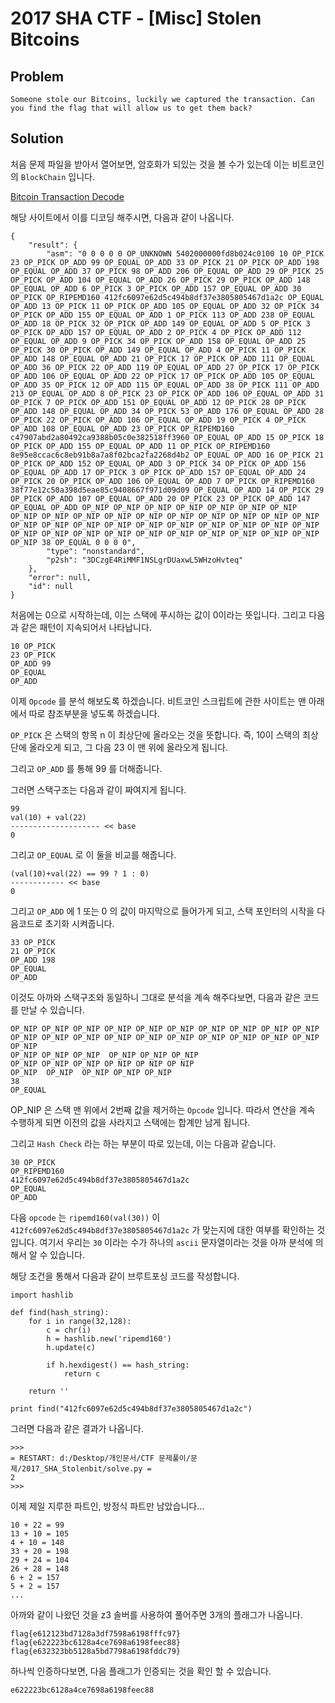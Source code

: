 # 2017 SHA CTF - [Misc] Stolen Bitcoins
## Problem
```
Someone stole our Bitcoins, luckily we captured the transaction. Can you find the flag that will allow us to get them back?
```
## Solution
처음 문제 파일을 받아서 열어보면, 암호화가 되있는 것을 볼 수가 있는데 이는 비트코인의 `BlockChain` 입니다. 

[Bitcoin Transaction Decode](https://chainquery.com/bitcoin-api/decodescript)

해당 사이트에서 이를 디코딩 해주시면, 다음과 같이 나옵니다.
```
{
	"result": {
		"asm": "0 0 0 0 0 OP_UNKNOWN 5402000000fd8b024c0100 10 OP_PICK 23 OP_PICK OP_ADD 99 OP_EQUAL OP_ADD 33 OP_PICK 21 OP_PICK OP_ADD 198 OP_EQUAL OP_ADD 37 OP_PICK 98 OP_ADD 206 OP_EQUAL OP_ADD 29 OP_PICK 25 OP_PICK OP_ADD 104 OP_EQUAL OP_ADD 26 OP_PICK 29 OP_PICK OP_ADD 148 OP_EQUAL OP_ADD 6 OP_PICK 3 OP_PICK OP_ADD 157 OP_EQUAL OP_ADD 30 OP_PICK OP_RIPEMD160 412fc6097e62d5c494b8df37e3805805467d1a2c OP_EQUAL OP_ADD 13 OP_PICK 11 OP_PICK OP_ADD 105 OP_EQUAL OP_ADD 32 OP_PICK 34 OP_PICK OP_ADD 155 OP_EQUAL OP_ADD 1 OP_PICK 113 OP_ADD 238 OP_EQUAL OP_ADD 18 OP_PICK 32 OP_PICK OP_ADD 149 OP_EQUAL OP_ADD 5 OP_PICK 3 OP_PICK OP_ADD 157 OP_EQUAL OP_ADD 2 OP_PICK 4 OP_PICK OP_ADD 112 OP_EQUAL OP_ADD 9 OP_PICK 34 OP_PICK OP_ADD 158 OP_EQUAL OP_ADD 25 OP_PICK 30 OP_PICK OP_ADD 149 OP_EQUAL OP_ADD 4 OP_PICK 11 OP_PICK OP_ADD 148 OP_EQUAL OP_ADD 21 OP_PICK 17 OP_PICK OP_ADD 111 OP_EQUAL OP_ADD 36 OP_PICK 22 OP_ADD 119 OP_EQUAL OP_ADD 27 OP_PICK 17 OP_PICK OP_ADD 106 OP_EQUAL OP_ADD 22 OP_PICK 17 OP_PICK OP_ADD 105 OP_EQUAL OP_ADD 35 OP_PICK 12 OP_ADD 115 OP_EQUAL OP_ADD 38 OP_PICK 111 OP_ADD 213 OP_EQUAL OP_ADD 8 OP_PICK 23 OP_PICK OP_ADD 106 OP_EQUAL OP_ADD 31 OP_PICK 7 OP_PICK OP_ADD 151 OP_EQUAL OP_ADD 12 OP_PICK 28 OP_PICK OP_ADD 148 OP_EQUAL OP_ADD 34 OP_PICK 53 OP_ADD 176 OP_EQUAL OP_ADD 28 OP_PICK 22 OP_PICK OP_ADD 106 OP_EQUAL OP_ADD 19 OP_PICK 4 OP_PICK OP_ADD 108 OP_EQUAL OP_ADD 23 OP_PICK OP_RIPEMD160 c47907abd2a80492ca9388b05c0e382518ff3960 OP_EQUAL OP_ADD 15 OP_PICK 18 OP_PICK OP_ADD 155 OP_EQUAL OP_ADD 11 OP_PICK OP_RIPEMD160 8e95e8ccac6c8eb91b8a7a8f02bca2fa2268d4b2 OP_EQUAL OP_ADD 16 OP_PICK 21 OP_PICK OP_ADD 152 OP_EQUAL OP_ADD 3 OP_PICK 34 OP_PICK OP_ADD 156 OP_EQUAL OP_ADD 17 OP_PICK 3 OP_PICK OP_ADD 157 OP_EQUAL OP_ADD 24 OP_PICK 20 OP_PICK OP_ADD 106 OP_EQUAL OP_ADD 7 OP_PICK OP_RIPEMD160 38f77e12c50a398d5eae85c9408667f971d09d09 OP_EQUAL OP_ADD 14 OP_PICK 29 OP_PICK OP_ADD 107 OP_EQUAL OP_ADD 20 OP_PICK 23 OP_PICK OP_ADD 147 OP_EQUAL OP_ADD OP_NIP OP_NIP OP_NIP OP_NIP OP_NIP OP_NIP OP_NIP OP_NIP OP_NIP OP_NIP OP_NIP OP_NIP OP_NIP OP_NIP OP_NIP OP_NIP OP_NIP OP_NIP OP_NIP OP_NIP OP_NIP OP_NIP OP_NIP OP_NIP OP_NIP OP_NIP OP_NIP OP_NIP OP_NIP OP_NIP OP_NIP OP_NIP OP_NIP OP_NIP OP_NIP OP_NIP OP_NIP OP_NIP 38 OP_EQUAL 0 0 0 0",
		"type": "nonstandard",
		"p2sh": "3DCzgE4RiMMF1NSLgrDUaxwL5WHzoHvteq"
	},
	"error": null,
	"id": null
}
```

처음에는 0으로 시작하는데, 이는 스택에 푸시하는 값이 0이라는 뜻입니다.
그리고 다음과 같은 패턴이 지속되어서 나타납니다.

```
10 OP_PICK
23 OP_PICK
OP_ADD 99
OP_EQUAL
OP_ADD
```

이제 `Opcode` 를 분석 해보도록 하겠습니다.
비트코인 스크립트에 관한 사이트는 맨 아래에서 따로 참조부분을 넣도록 하겠습니다.

`OP_PICK` 은 스택의 항목 n 이 최상단에 올라오는 것을 뜻합니다. 즉, 10이 스택의 최상단에 올라오게 되고, 그 다음 23 이 맨 위에 올라오게 됩니다.

그리고 `OP_ADD` 를 통해 99 를 더해줍니다.


그러면 스택구조는 다음과 같이 짜여지게 됩니다.

```
99
val(10) + val(22)
-------------------- << base
0
```

그리고 `OP_EQUAL` 로 이 둘을 비교를 해줍니다.

```
(val(10)+val(22) == 99 ? 1 : 0)
------------ << base
0
```

그리고 `OP_ADD` 에 1 또는 0 의 값이 마지막으로 들어가게 되고, 스택 포인터의 시작을 다음코드로 초기화 시켜줍니다.

```
33 OP_PICK
21 OP_PICK
OP_ADD 198
OP_EQUAL
OP_ADD
```

이것도 아까와 스택구조와 동일하니 그대로 분석을 계속 해주다보면, 다음과 같은 코드를 만날 수 있습니다.

```
OP_NIP OP_NIP OP_NIP OP_NIP OP_NIP OP_NIP OP_NIP OP_NIP OP_NIP OP_NIP OP_NIP OP_NIP OP_NIP OP_NIP OP_NIP OP_NIP OP_NIP OP_NIP OP_NIP OP_NIP OP_NIP
OP_NIP OP_NIP OP_NIP  OP_NIP OP_NIP OP_NIP
OP_NIP OP_NIP OP_NIP OP NIP OP NIP OP NIP
OP_NIP  OP_NIP  OP_NIP OP_NIP OP_NIP 
38
OP_EQUAL
```

OP_NIP 은 스택 맨 위에서 2번째 값을 제거하는 `Opcode` 입니다. 따라서 연산을 계속 수행하게 되면 이전의 값을 사라지고 스택에는 합계만 남게 됩니다.

그리고 `Hash Check` 라는 하는 부분이 따로 있는데, 이는 다음과 같습니다.

```
30 OP_PICK 
OP_RIPEMD160 
412fc6097e62d5c494b8df37e3805805467d1a2c 
OP_EQUAL 
OP_ADD 
```

다음 `opcode` 는 `ripemd160(val(30))` 이 `412fc6097e62d5c494b8df37e3805805467d1a2c` 가 맞는지에 대한 여부를 확인하는 것입니다. 여기서 우리는 `30` 이라는 수가 하나의 `ascii` 문자열이라는 것을 아까 분석에 의해서 알 수 있습니다.

해당 조건을 통해서 다음과 같이 브루트포싱 코드를 작성합니다.

```
import hashlib

def find(hash_string):
    for i in range(32,128):
        c = chr(i)
        h = hashlib.new('ripemd160')
        h.update(c)

        if h.hexdigest() == hash_string:
            return c

    return ''

print find("412fc6097e62d5c494b8df37e3805805467d1a2c")
```

그러면 다음과 같은 결과가 나옵니다.

```
>>> 
= RESTART: d:/Desktop/개인문서/CTF 문제풀이/문제/2017_SHA_Stolenbit/solve.py =
2
>>> 
```

이제 제일 지루한 파트인, 방정식 파트만 남았습니다...

```
10 + 22 = 99
13 + 10 = 105
4 + 10 = 148
33 + 20 = 198
29 + 24 = 104
26 + 28 = 148
6 + 2 = 157
5 + 2 = 157
...
```

아까와 같이 나왔던 것을 z3 솔버를 사용하여 풀어주면 3개의 플래그가 나옵니다.

```
flag{e612123bd7128a3df7598a6198fffc97}
flag{e622223bc6128a4ce7698a6198feec88}
flag{e632323bb5128a5bd7798a6198fddc79}
```

하나씩 인증하다보면, 다음 플래그가 인증되는 것을 확인 할 수 있습니다.

`e622223bc6128a4ce7698a6198feec88`
